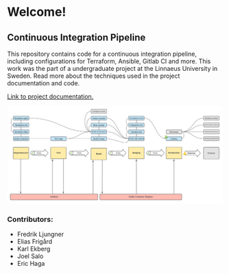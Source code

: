 # Welcome!

## Continuous Integration Pipeline

This repository contains code for a continuous integration pipeline, including configurations for Terraform, Ansible, Gitlab CI and more. This work was the part of a undergraduate project at the Linnaeus University in Sweden. Read more about the techniques used in the project documentation and code.

[Link to project documentation.](https://github.com/eliasfrigard/ci-pipeline/blob/master/doc/Documentation.pdf)

![alt text](https://github.com/eliasfrigard/ci-pipeline/blob/master/doc/PIPELINE%20DRAFT.jpg)

### Contributors:
- Fredrik Ljungner
- Elias Frigård
- Karl Ekberg
- Joel Salo
- Eric Haga
